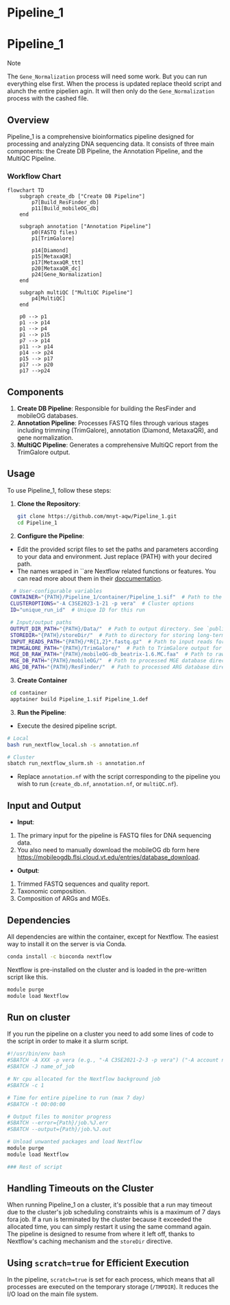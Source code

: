 # Pipeline_1

# Pipeline_1

> [!NOTE]  
> The `Gene_Normalization` process will need some work. But you can run everything else first. When the process is updated replace theold script and alunch the entire pipelien agin. It will then only do the `Gene_Normalization`  process with the cashed file.

## Overview

Pipeline_1 is a comprehensive bioinformatics pipeline designed for processing and analyzing DNA sequencing data. It consists of three main components: the Create DB Pipeline, the Annotation Pipeline, and the MultiQC Pipeline.

### Workflow Chart

```mermaid
flowchart TD
    subgraph create_db ["Create DB Pipeline"]
        p7[Build_ResFinder_db]
        p11[Build_mobileOG_db]
    end

    subgraph annotation ["Annotation Pipeline"]
        p0(FASTQ files)
        p1[TrimGalore]

        p14[Diamond]
        p15[MetaxaQR]
        p17[MetaxaQR_ttt]
        p20[MetaxaQR_dc]
        p24[Gene_Normalization]
    end

    subgraph multiQC ["MultiQC Pipeline"]
        p4[MultiQC]
    end

    p0 --> p1
    p1 --> p14
    p1 --> p4
    p1 --> p15
    p7 --> p14
    p11 --> p14
    p14 --> p24
    p15 --> p17
    p17 --> p20
    p17 -->p24
```

## Components

1. **Create DB Pipeline**: Responsible for building the ResFinder and mobileOG databases.
2. **Annotation Pipeline**: Processes FASTQ files through various stages including trimming (TrimGalore), annotation (Diamond, MetaxaQR), and gene normalization.
3. **MultiQC Pipeline**: Generates a comprehensive MultiQC report from the TrimGalore output.

## Usage

To use Pipeline_1, follow these steps:

1. **Clone the Repository**:

   ```bash
   git clone https://github.com/mnyt-aqw/Pipeline_1.git
   cd Pipeline_1
   ```

2. **Configure the Pipeline**:
- Edit the provided script files to set the paths and parameters according to your data and environment. Just replace {PATH} with your decired path.
- The names wraped in ``are Nextflow related functions or features. You can read more about them in their [doccumentation](https://www.nextflow.io/docs/latest/index.html).     
```bash
  # User-configurable variables
 CONTAINER="{PATH}/Pipeline_1/container/Pipeline_1.sif"  # Path to the container image file
 CLUSTEROPTIONS="-A C3SE2023-1-21 -p vera"  # Cluster options
 ID="unique_run_id"  # Unique ID for this run   

 # Input/output paths
 OUTPUT_DIR_PATH="{PATH}/Data/"  # Path to output directory. See `publishDir`
 STOREDIR="{PATH}/storeDir/"  # Path to directory for storing long-term cache.  See `storeDir`
 INPUT_READS_PATH="{PATH}/*R{1,2}*.fastq.gz"  # Path to input reads for annotation.nf . See `Channel.fromFilePairs`. (supports wildcard patterns)
 TRIMGALORE_PATH="{PATH}/TrimGalore/"  # Path to TrimGalore output for multiQC.nf. Probably "{PATH}/storeDir/TrimGalore/"
 MGE_DB_RAW_PATH="{PATH}/mobileOG-db_beatrix-1.6.MC.faa"  # Path to raw mobileOG database file
 MGE_DB_PATH="{PATH}/mobileOG/"  # Path to processed MGE database directory. Probably "{PATH}/storeDir/mobileOG/"
 ARG_DB_PATH="{PATH}/ResFinder/"  # Path to processed ARG database directory. Probably "{PATH}/storeDir/ResFinder/"
 ```

3. **Create Container**

```bash
 cd container
 apptainer build Pipeline_1.sif Pipeline_1.def
 ```

3. **Run the Pipeline**:
 - Execute the desired pipeline script. 

 ```bash
 # Local
 bash run_nextflow_local.sh -s annotation.nf

 # Cluster
 sbatch run_nextflow_slurm.sh -s annotation.nf
 ```

 - Replace `annotation.nf` with the script corresponding to the pipeline you wish to run (`create_db.nf`, `annotation.nf`, or `multiQC.nf`).

## Input and Output

- **Input**:

1. The primary input for the pipeline is FASTQ files for DNA sequencing data.
2. You also need to manually download the mobileOG db form here <https://mobileogdb.flsi.cloud.vt.edu/entries/database_download>.

- **Output**:

1. Trimmed FASTQ sequences and quality report.
2. Taxonomic composition.
3. Composition of ARGs and MGEs.

## Dependencies

All dependencies are within the container, except for Nextflow. The easiest way to install it on the server is via Conda.

```bash
conda install -c bioconda nextflow
```

Nextflow is pre-installed on the cluster and is loaded in the pre-written script like this.

```bash
module purge
module load Nextflow
```

## Run on cluster

If you run the pipeline on a cluster you need to add some lines of code to the script in order to make it a slurm script.

```bash
#!/usr/bin/env bash
#SBATCH -A XXX -p vera (e.g., "-A C3SE2021-2-3 -p vera") ("-A account name -p  partition")
#SBATCH -J name_of_job

# Nr cpu allocated for the Nextflow background job
#SBATCH -c 1

# Time for entire pipeline to run (max 7 day)
#SBATCH -t 00:00:00 

# Output files to monitor progress
#SBATCH --error={Path}/job.%J.err 
#SBATCH --output={Path}/job.%J.out 

# Unload unwanted packages and load Nextflow
module purge
module load Nextflow

### Rest of script
```
## Handling Timeouts on the Cluster

When running Pipeline_1 on a cluster, it's possible that a run may timeout due to the cluster's job scheduling constraints whis is a maximum of 7 days fora job. If a run is terminated by the cluster because it exceeded the allocated time, you can simply restart it using the same command again. The pipeline is designed to resume from where it left off, thanks to Nextflow's caching mechanism and the `storeDir` directive.

## Using `scratch=true` for Efficient Execution

In the pipeline, `scratch=true` is set for each process, which means that all processes are executed on the temporary storage (`/TMPDIR`). It reduces the I/O load on the main file system.